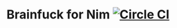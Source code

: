 # Brainfuck for Nim [![Circle CI](https://circleci.com/gh/zikolach/brainfuck.svg?style=svg)](https://circleci.com/gh/zikolach/brainfuck)
